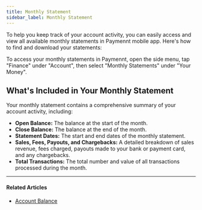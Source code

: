 ```yaml
---
title: Monthly Statement
sidebar_label: Monthly Statement
---
```


To help you keep track of your account activity, you can easily access and view all available monthly statements in Paymennt mobile app. Here's how to find and download your statements:

To access your monthly statements in Paymennt, open the side menu, tap "Finance" under "Account", then select "Monthly Statements" under "Your Money".

## What's Included in Your Monthly Statement

Your monthly statement contains a comprehensive summary of your account activity, including:

* **Open Balance:** The balance at the start of the month.
* **Close Balance:** The balance at the end of the month.
* **Statement Dates:** The start and end dates of the monthly statement.
* **Sales, Fees, Payouts, and Chargebacks:** A detailed breakdown of sales revenue, fees charged, payouts made to your bank or payment card, and any chargebacks.
* **Total Transactions:** The total number and value of all transactions processed during the month.

***

#### Related Articles

* [<ins>Account Balance</ins>](./account-balance)
